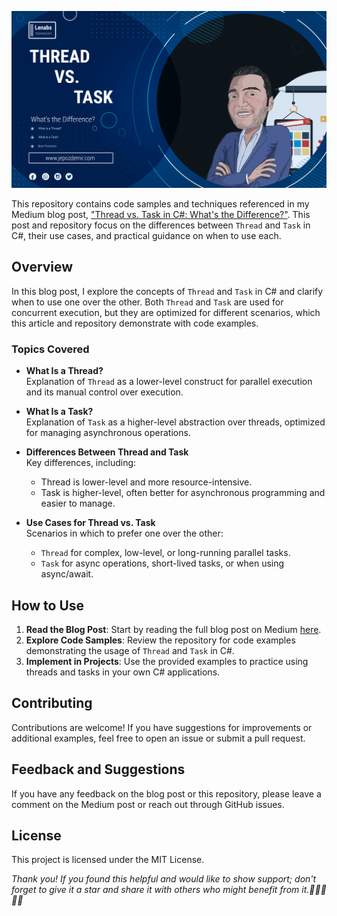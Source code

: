 ![Thread vs Task in C#](/cover.png "Thread vs Task in C#")

This repository contains code samples and techniques referenced in my Medium blog post, ["Thread vs. Task in C#: What's the Difference?"](https://medium.com/@jepozdemir/thread-vs-task-in-c-whats-the-difference-48989517077a). This post and repository focus on the differences between `Thread` and `Task` in C#, their use cases, and practical guidance on when to use each.

## Overview
In this blog post, I explore the concepts of `Thread` and `Task` in C# and clarify when to use one over the other. Both `Thread` and `Task` are used for concurrent execution, but they are optimized for different scenarios, which this article and repository demonstrate with code examples.

### Topics Covered

- **What Is a Thread?**  
  Explanation of `Thread` as a lower-level construct for parallel execution and its manual control over execution.

- **What Is a Task?**  
  Explanation of `Task` as a higher-level abstraction over threads, optimized for managing asynchronous operations.

- **Differences Between Thread and Task**  
  Key differences, including:
  - Thread is lower-level and more resource-intensive.
  - Task is higher-level, often better for asynchronous programming and easier to manage.

- **Use Cases for Thread vs. Task**  
  Scenarios in which to prefer one over the other:
  - `Thread` for complex, low-level, or long-running parallel tasks.
  - `Task` for async operations, short-lived tasks, or when using async/await.

## How to Use
1. **Read the Blog Post**: Start by reading the full blog post on Medium [here](https://medium.com/@jepozdemir/thread-vs-task-in-c-whats-the-difference-48989517077a).
2. **Explore Code Samples**: Review the repository for code examples demonstrating the usage of `Thread` and `Task` in C#.
3. **Implement in Projects**: Use the provided examples to practice using threads and tasks in your own C# applications.

## Contributing
Contributions are welcome! If you have suggestions for improvements or additional examples, feel free to open an issue or submit a pull request.

## Feedback and Suggestions
If you have any feedback on the blog post or this repository, please leave a comment on the Medium post or reach out through GitHub issues.

## License
This project is licensed under the MIT License.

*Thank you!*
*If you found this helpful and would like to show support; don't forget to give it a star and share it with others who might benefit from it.👏👏👏👏👏*

